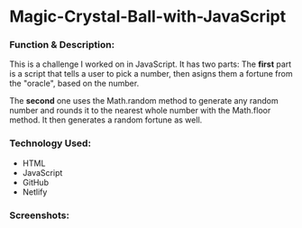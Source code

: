 # Magic-Crystal-Ball-with-JavaScript

<h3>Function & Description:</h3>
This is a challenge I worked on in JavaScript. It has two parts:
The <strong>first</strong> part is a script that tells a user to pick a number, then asigns them a fortune from the "oracle", based on the number.

The <strong>second</strong> one uses the Math.random method to generate any random number and rounds it to the nearest whole number with the Math.floor method. It then generates a random fortune as well.



<h3>Technology Used:</h3>

- HTML
- JavaScript
- GitHub 
- Netlify

<h3>Screenshots:</h3>



